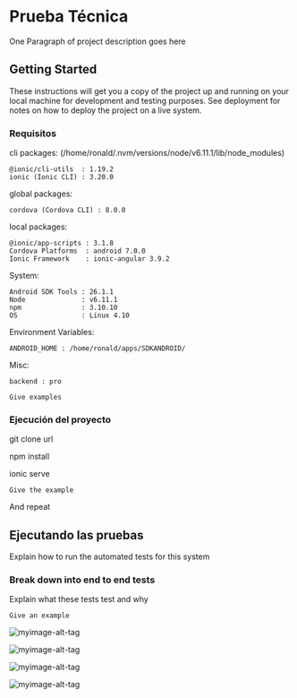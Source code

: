 # Prueba Técnica

One Paragraph of project description goes here

## Getting Started

These instructions will get you a copy of the project up and running on your local machine for development and testing purposes. See deployment for notes on how to deploy the project on a live system.

### Requisitos

cli packages: (/home/ronald/.nvm/versions/node/v6.11.1/lib/node_modules)

    @ionic/cli-utils  : 1.19.2
    ionic (Ionic CLI) : 3.20.0

global packages:

    cordova (Cordova CLI) : 8.0.0

local packages:

    @ionic/app-scripts : 3.1.8
    Cordova Platforms  : android 7.0.0
    Ionic Framework    : ionic-angular 3.9.2

System:

    Android SDK Tools : 26.1.1
    Node              : v6.11.1
    npm               : 3.10.10
    OS                : Linux 4.10

Environment Variables:

    ANDROID_HOME : /home/ronald/apps/SDKANDROID/

Misc:

    backend : pro

```
Give examples
```

### Ejecución del proyecto

git clone url

npm install 

ionic serve

```
Give the example
```

And repeat


## Ejecutando las pruebas

Explain how to run the automated tests for this system

### Break down into end to end tests

Explain what these tests test and why

```
Give an example
```


![myimage-alt-tag](https://firebasestorage.googleapis.com/v0/b/datos-a78c7.appspot.com/o/Practica%20Tecnica%2F01.png?alt=media&token=a22e00b4-0280-44f3-8fc0-5d448cfdca9b)


![myimage-alt-tag](https://firebasestorage.googleapis.com/v0/b/datos-a78c7.appspot.com/o/Practica%20Tecnica%2F02.png?alt=media&token=9b1e5b68-0a53-4090-bfac-122b861c49e4)

![myimage-alt-tag](https://firebasestorage.googleapis.com/v0/b/datos-a78c7.appspot.com/o/Practica%20Tecnica%2F03.png?alt=media&token=cabd5e54-cd58-4f66-8ca8-add6892618b9)

![myimage-alt-tag](https://firebasestorage.googleapis.com/v0/b/datos-a78c7.appspot.com/o/Practica%20Tecnica%2F04.png?alt=media&token=4b4b14ba-7446-4769-9cd7-35d2f88f14a6)








